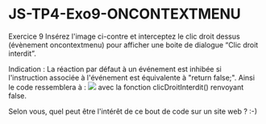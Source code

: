 # JS-TP4-Exo9-ONCONTEXTMENU
Exercice 9
Insérez l'image ci-contre et interceptez le clic droit dessus (évènement oncontextmenu) pour afficher une boite de dialogue “Clic droit interdit”.

Indication : La réaction par défaut à un événement est inhibée si l'instruction associée à l'événement est équivalente à "return false;".
Ainsi le code ressemblera à :
<img src="..." oncontextmenu="return clicDroitInterdit()" /> avec la fonction clicDroitInterdit() renvoyant false.

Selon vous, quel peut être l'intérêt de ce bout de code sur un site web ? :-)
